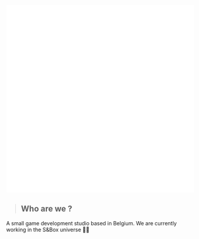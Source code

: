 ![blastzone.studio logo](https://github.com/blastzone-studio/.github/blob/main/profile/text.svg)


> ## Who are we ?

A small game development studio based in Belgium.
We are currently working in the S&Box universe 👩‍💻



<!--

[Website](https://blastzone.studio/)


**Here are some ideas to get you started:**

🙋‍♀️ A short introduction - what is your organization all about?
🌈 Contribution guidelines - how can the community get involved?
👩‍💻 Useful resources - where can the community find your docs? Is there anything else the community should know?
🍿 Fun facts - what does your team eat for breakfast?
🧙 Remember, you can do mighty things with the power of [Markdown](https://docs.github.com/github/writing-on-github/getting-started-with-writing-and-formatting-on-github/basic-writing-and-formatting-syntax)
-->
